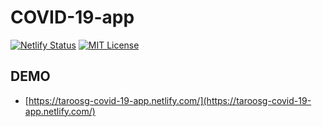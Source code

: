 # COVID-19-app

[![Netlify Status](https://api.netlify.com/api/v1/badges/c440babb-490b-402b-b7c8-23d2509450b3/deploy-status)](https://app.netlify.com/sites/taroosg-covid-19-app/deploys)
[![MIT License](https://img.shields.io/badge/license-MIT-blue.svg?style=flat)](https://github.com/recharts/recharts/raw/master/LICENSE)

## DEMO

- [https://taroosg-covid-19-app.netlify.com/](https://taroosg-covid-19-app.netlify.com/)
